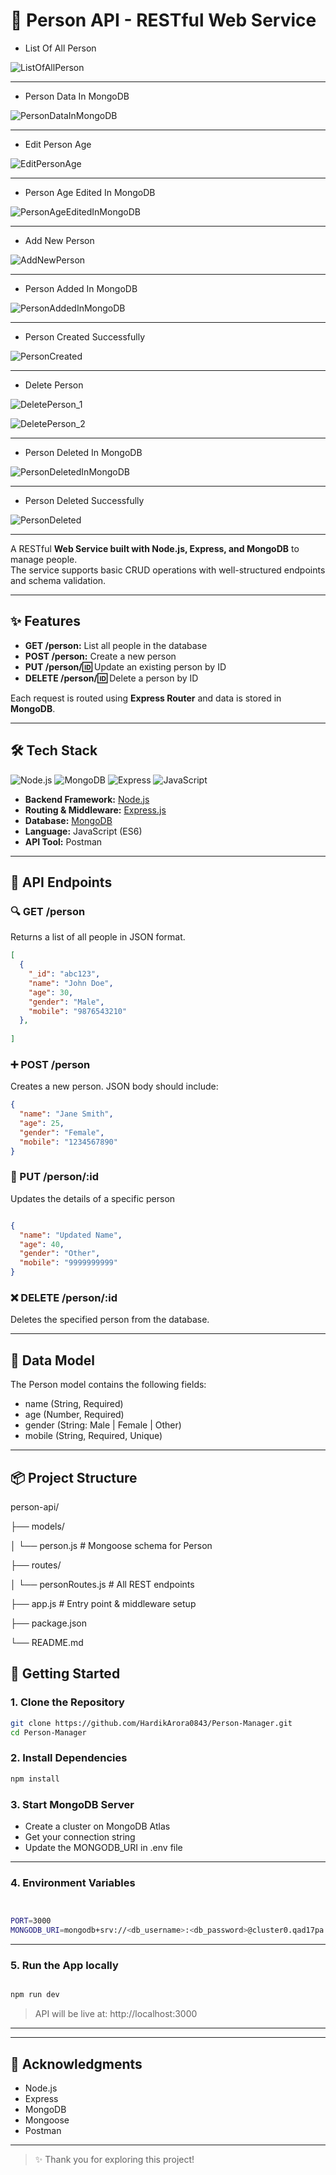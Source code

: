 # 🧾 Person API - RESTful Web Service

- List Of All Person

![ListOfAllPerson](https://github.com/user-attachments/assets/23020b0c-e9a3-427c-8400-b6cd6c832141)

---

- Person Data In MongoDB

![PersonDataInMongoDB](https://github.com/user-attachments/assets/4d63c77a-3c98-42e1-ac17-1902cbe2a6fd)

---

- Edit Person Age

![EditPersonAge](https://github.com/user-attachments/assets/60fbf3d4-f938-44c2-8f1a-9a8b3ff0b09d)

---

- Person Age Edited In MongoDB

![PersonAgeEditedInMongoDB](https://github.com/user-attachments/assets/ade95f49-40b8-417a-82ef-dd87e27d2196)

---

- Add New Person

![AddNewPerson](https://github.com/user-attachments/assets/9728019d-12d0-4137-8c62-a61d795182e9)

---

- Person Added In MongoDB

![PersonAddedInMongoDB](https://github.com/user-attachments/assets/27aad5a2-9a05-4a29-805d-57b65e0f4db0)

---

- Person Created Successfully

![PersonCreated](https://github.com/user-attachments/assets/381b6569-fa36-422f-b6ae-e6601400dc46)


---

- Delete Person 

![DeletePerson_1](https://github.com/user-attachments/assets/38a41911-63ba-4c36-8cbf-2ec7f126b9a7)



![DeletePerson_2](https://github.com/user-attachments/assets/dfd0009a-1402-46d4-9db8-44906169b7f3)


---

- Person Deleted In MongoDB

![PersonDeletedInMongoDB](https://github.com/user-attachments/assets/1e2f4435-023a-4191-b5ea-3c7330ddda2b)


---

- Person Deleted Successfully

![PersonDeleted](https://github.com/user-attachments/assets/05d5e931-88ad-4785-b140-011f8b27a893)

---

A RESTful **Web Service built with Node.js, Express, and MongoDB** to manage people.  
The service supports basic CRUD operations with well-structured endpoints and schema validation.

---

## ✨ Features

- **GET /person:** List all people in the database
- **POST /person:** Create a new person
- **PUT /person/:id:** Update an existing person by ID
- **DELETE /person/:id:** Delete a person by ID

Each request is routed using **Express Router** and data is stored in **MongoDB**.

---

## 🛠️ Tech Stack


![Node.js](https://img.shields.io/badge/Node.js-339933?style=for-the-badge&logo=nodedotjs&logoColor=white)
![MongoDB](https://img.shields.io/badge/MongoDB-4EA94B?style=for-the-badge&logo=mongodb&logoColor=white)
![Express](https://img.shields.io/badge/Express.js-000000?style=for-the-badge&logo=express&logoColor=white)
![JavaScript](https://img.shields.io/badge/JavaScript-F7DF1E?style=for-the-badge&logo=javascript&logoColor=black)


- **Backend Framework:** [Node.js](https://nodejs.org/)
- **Routing & Middleware:** [Express.js](https://expressjs.com/)
- **Database:** [MongoDB](https://www.mongodb.com/)
- **Language:** JavaScript (ES6)
- **API Tool:** Postman

---

## 📁 API Endpoints

### 🔍 GET /person

Returns a list of all people in JSON format.

```json
[
  {
    "_id": "abc123",
    "name": "John Doe",
    "age": 30,
    "gender": "Male",
    "mobile": "9876543210"
  },
  
]

```

### ➕ POST /person
Creates a new person. JSON body should include:

```json
{
  "name": "Jane Smith",
  "age": 25,
  "gender": "Female",
  "mobile": "1234567890"
}


```

### 🔄 PUT /person/:id
Updates the details of a specific person

``` json

{
  "name": "Updated Name",
  "age": 40,
  "gender": "Other",
  "mobile": "9999999999"
}


```

### ❌ DELETE /person/:id
Deletes the specified person from the database.

---

## 🧬 Data Model
The Person model contains the following fields:
- name (String, Required)
- age (Number, Required)
- gender (String: Male | Female | Other)
- mobile (String, Required, Unique)

---

## 📦 Project Structure

person-api/

├── models/

│   └── person.js         # Mongoose schema for Person

├── routes/

│   └── personRoutes.js   # All REST endpoints

├── app.js                # Entry point & middleware setup

├── package.json

└── README.md


## 🚀 Getting Started

### 1. Clone the Repository

```bash
git clone https://github.com/HardikArora0843/Person-Manager.git
cd Person-Manager

```

### 2. Install Dependencies

```bash
npm install

```

### 3. Start MongoDB Server

- Create a cluster on MongoDB Atlas
- Get your connection string
- Update the MONGODB_URI in .env file

---

### 4. Environment Variables

```bash


PORT=3000
MONGODB_URI=mongodb+srv://<db_username>:<db_password>@cluster0.qad17pa.mongodb.net/?retryWrites=true&w=majority&appName=Cluster

```

---

### 5. Run the App locally

```bash

npm run dev

```

> API will be live at: http://localhost:3000

---



---

## 🙌 Acknowledgments

- Node.js
- Express
- MongoDB
- Mongoose
- Postman

---

> ✨ Thank you for exploring this project!

